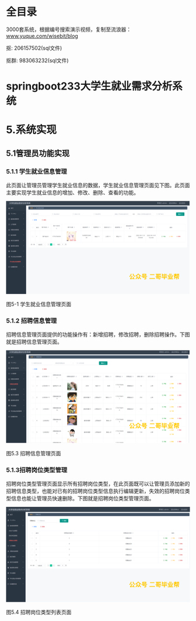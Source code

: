 # 全目录

3000套系统，根据编号搜索演示视频，复制至流浪器：www.yuque.com/wisebit/blog


<p>抠: 206157502(sql文件)</p>
<p>抠群: 983063232(sql文件)</p>


# springboot233大学生就业需求分析系统

# 5.系统实现
## 5.1管理员功能实现
### 5.1.1 学生就业信息管理
此页面让管理员管理学生就业信息的数据，学生就业信息管理页面见下图。此页面主要实现学生就业信息的增加、修改、删除、查看的功能。

![](/md/blog.014.png)

图5-1 学生就业信息管理页面
### 5.1.2 招聘信息管理
招聘信息管理页面提供的功能操作有：新增招聘，修改招聘，删除招聘操作。下图就是招聘信息管理页面。

![](/md/blog.015.png)

图5.3 招聘信息管理页面
### 5.1.3招聘岗位类型管理
招聘岗位类型管理页面显示所有招聘岗位类型，在此页面既可以让管理员添加新的招聘信息类型，也能对已有的招聘岗位类型信息执行编辑更新，失效的招聘岗位类型信息也能让管理员快速删除。下图就是招聘岗位类型管理页面。

![](/md/blog.016.png)

图5.4 招聘岗位类型列表页面

